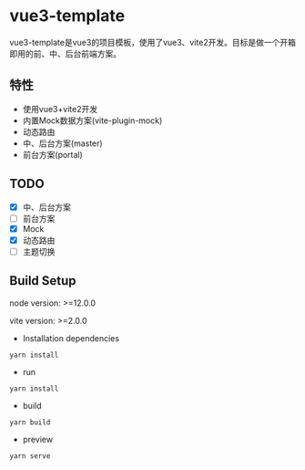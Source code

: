 # vue3-template
vue3-template是vue3的项目模板，使用了vue3、vite2开发。目标是做一个开箱即用的前、中、后台前端方案。

## 特性
- 使用vue3+vite2开发
- 内置Mock数据方案(vite-plugin-mock)
- 动态路由
- 中、后台方案(master)
- 前台方案(portal)

## TODO
+ [X] 中、后台方案
+ [ ] 前台方案
+ [X] Mock
+ [X] 动态路由
+ [ ] 主题切换

## Build Setup
node version: >=12.0.0

vite version: >=2.0.0

* Installation dependencies
```
yarn install
```

* run
```
yarn install
```

* build
```
yarn build
```

* preview
```
yarn serve
```

## 